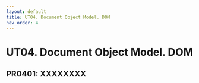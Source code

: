 ```yaml
---
layout: default
title: UT04. Document Object Model. DOM
nav_order: 4
---
```


# UT04. Document Object Model. DOM


## PR0401: XXXXXXXX